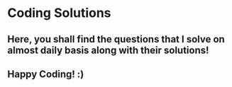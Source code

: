 # Coding Solutions  
## Here, you shall find the questions that I solve on almost daily basis along with their solutions!
## Happy Coding! :)


